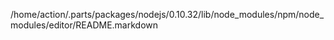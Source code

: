 /home/action/.parts/packages/nodejs/0.10.32/lib/node_modules/npm/node_modules/editor/README.markdown
